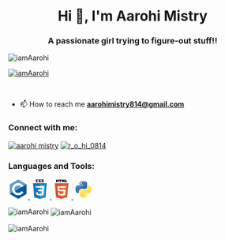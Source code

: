 <h1 align="center">Hi 👋, I'm Aarohi Mistry</h1>
<h3 align="center">A passionate girl trying to figure-out stuff!!</h3>

<p align="left"> <img src="https://komarev.com/ghpvc/?username=iamAarohi&label=Profile%20views&color=0e75b6&style=flat" alt="iamAarohi" /> </p>

<p align="left"> <a href="https://github.com/ryo-ma/github-profile-trophy"><img src="https://github-profile-trophy.vercel.app/?username=iamAarohi" alt="iamAarohi" /></a> </p>

<p align="left"> <a href="https://twitter.com/" target="blank"><img src="https://img.shields.io/twitter/follow/?logo=twitter&style=for-the-badge" alt="" /></a> </p>

- 📫 How to reach me **aarohimistry814@gmail.com**

<h3 align="left">Connect with me:</h3>
<p align="left">
<a href="https://linkedin.com/in/Aarohi Mistry" target="blank"><img align="center" src="https://raw.githubusercontent.com/rahuldkjain/github-profile-readme-generator/master/src/images/icons/Social/linked-in-alt.svg" alt="aarohi mistry" height="30" width="40" /></a>
<a href="https://instagram.com/r_o_hi_0814" target="blank"><img align="center" src="https://raw.githubusercontent.com/rahuldkjain/github-profile-readme-generator/master/src/images/icons/Social/instagram.svg" alt="r_o_hi_0814" height="30" width="40" /></a>
</p>

<h3 align="left">Languages and Tools:</h3>
<p align="left"> <a href="https://www.cprogramming.com/" target="_blank" rel="noreferrer"> <img src="https://raw.githubusercontent.com/devicons/devicon/master/icons/c/c-original.svg" alt="c" width="40" height="40"/> </a> <a href="https://www.w3schools.com/css/" target="_blank" rel="noreferrer"> <img src="https://raw.githubusercontent.com/devicons/devicon/master/icons/css3/css3-original-wordmark.svg" alt="css3" width="40" height="40"/> </a> <a href="https://www.w3.org/html/" target="_blank" rel="noreferrer"> <img src="https://raw.githubusercontent.com/devicons/devicon/master/icons/html5/html5-original-wordmark.svg" alt="html5" width="40" height="40"/> </a> <a href="https://www.python.org" target="_blank" rel="noreferrer"> <img src="https://raw.githubusercontent.com/devicons/devicon/master/icons/python/python-original.svg" alt="python" width="40" height="40"/> </a> </p>

<p><img align="left" src="https://github-readme-stats.vercel.app/api/top-langs?username=iamAarohi&show_icons=true&locale=en&layout=compact" alt="iamAarohi" /></p>

<p>&nbsp;<img align="center" src="https://github-readme-stats.vercel.app/api?username=iamAarohi&show_icons=true&locale=en" alt="iamAarohi" /></p>

<p><img align="center" src="https://github-readme-streak-stats.herokuapp.com/?user=iamAarohi&" alt="iamAarohi" /></p>
